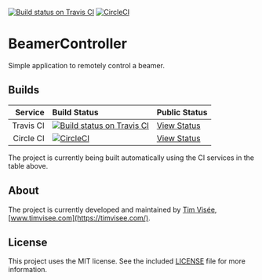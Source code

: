 [![Build status on Travis CI](https://travis-ci.org/timvisee/beamer-controller.svg?branch=master)](https://travis-ci.org/timvisee/beamer-controller)
[![CircleCI](https://img.shields.io/circleci/project/github/timvisee/beamer-controller.svg)](https://circleci.com/gh/timvisee/beamer-controller)

# BeamerController
Simple application to remotely control a beamer.

## Builds
|Service|Build Status|Public Status|
|---:|:---|:---|
|Travis CI|[![Build status on Travis CI](https://travis-ci.org/timvisee/beamer-controller.svg?branch=master)](https://travis-ci.org/timvisee/beamer-controller)|[View Status](https://travis-ci.org/timvisee/beamer-controller)|
|Circle CI|[![CircleCI](https://img.shields.io/circleci/project/github/timvisee/beamer-controller.svg)](https://circleci.com/gh/timvisee/beamer-controller)|[View Status](https://circleci.com/gh/timvisee/beamer-controller)|
The project is currently being built automatically using the CI services in the table above.

## About
The project is currently developed and maintained by [Tim Visée](https://github.com/timvisee/), [www.timvisee.com](https://timvisee.com/).

## License
This project uses the MIT license. See the included [LICENSE](LICENSE.md) file for more information.
